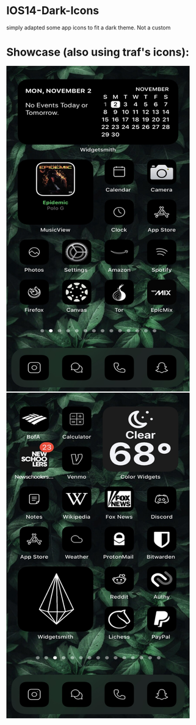# IOS14-Dark-Icons
simply adapted some app icons to fit a dark theme. Not a custom

# Showcase (also using traf's icons):


<img src="https://raw.githubusercontent.com/algertc/IOS14-Dark-Icons/main/IMG-2145.jpg" width="480" height="853" />
<img src="https://raw.githubusercontent.com/algertc/IOS14-Dark-Icons/main/IMG-2162.jpg" width="480" height="853" />

